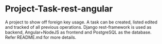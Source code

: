 # Project-Task-rest-angular
A project to show off foreign key usage. A task can be created, listed edited and tracked of all previous operations. Django rest-framework is used as backend, Angular+NodeJS as frontend and PostgreSQL as the database. Refer README.md for more details.
